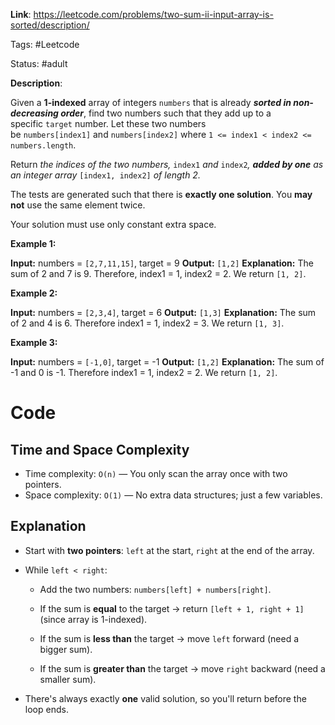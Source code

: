 **Link**: https://leetcode.com/problems/two-sum-ii-input-array-is-sorted/description/

Tags: #Leetcode 

Status: #adult 

**Description**:

Given a **1-indexed** array of integers `numbers` that is already **_sorted in non-decreasing order_**, find two numbers such that they add up to a specific `target` number. Let these two numbers be `numbers[index1]` and `numbers[index2]` where `1 <= index1 < index2 <= numbers.length`.

Return _the indices of the two numbers,_ `index1` _and_ `index2`_, **added by one** as an integer array_ `[index1, index2]` _of length 2._

The tests are generated such that there is **exactly one solution**. You **may not** use the same element twice.

Your solution must use only constant extra space.

**Example 1:**

**Input:** numbers = `[2,7,11,15]`, target = 9
**Output:** `[1,2]`
**Explanation:** The sum of 2 and 7 is 9. Therefore, index1 = 1, index2 = 2. We return `[1, 2]`.

**Example 2:**

**Input:** numbers = `[2,3,4]`, target = 6
**Output:** `[1,3]`
**Explanation:** The sum of 2 and 4 is 6. Therefore index1 = 1, index2 = 3. We return `[1, 3]`.

**Example 3:**

**Input:** numbers = `[-1,0]`, target = -1
**Output:** `[1,2]`
**Explanation:** The sum of -1 and 0 is -1. Therefore index1 = 1, index2 = 2. We return `[1, 2]`.


# Code
## Time and Space Complexity

- Time complexity: `O(n)` — You only scan the array once with two pointers.
- Space complexity: `O(1)` — No extra data structures; just a few variables.
## Explanation
- Start with **two pointers**: `left` at the start, `right` at the end of the array.
    
- While `left < right`:
    
    - Add the two numbers: `numbers[left] + numbers[right]`.
        
    - If the sum is **equal** to the target → return `[left + 1, right + 1]` (since array is 1-indexed).
        
    - If the sum is **less than** the target → move `left` forward (need a bigger sum).
        
    - If the sum is **greater than** the target → move `right` backward (need a smaller sum).
        
- There's always exactly **one** valid solution, so you'll return before the loop ends.